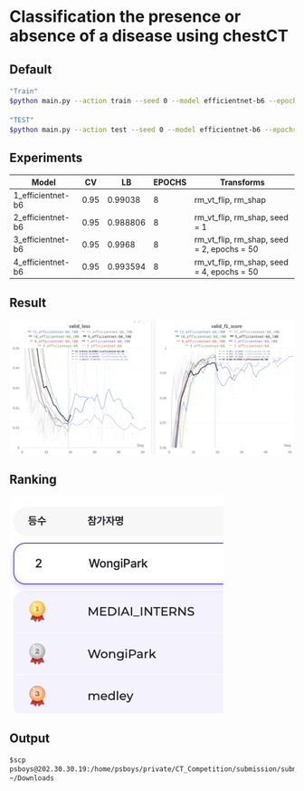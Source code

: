 # Classification the presence or absence of a disease using chestCT

## Default
```bash
"Train"
$python main.py --action train --seed 0 --model efficientnet-b6 --epochs 100 --batchsize 16 --savepath savemodel

"TEST"
$python main.py --action test --seed 0 --model efficientnet-b6 --epochs 100 --batchsize 16 --savepath savemodel
```

## Experiments
|Model|CV|LB| EPOCHS | Transforms |
 |---|---|---|---|---|
|1_efficientnet-b6| 0.95 | 0.99038 |8|rm_vt_flip, rm_shap|
|2_efficientnet-b6| 0.95 |0.988806 |8|rm_vt_flip, rm_shap, seed = 1|
|3_efficientnet-b6| 0.95 |0.9968 |8|rm_vt_flip, rm_shap, seed = 2, epochs = 50|
|4_efficientnet-b6| 0.95 |0.993594 |8|rm_vt_flip, rm_shap, seed = 4, epochs = 50|

## Result
<img src = "png/wandb.png"/>

## Ranking
<img src = "png/scores.png"/>

## Output
```
$scp psboys@202.30.30.19:/home/psboys/private/CT_Competition/submission/submit2.csv ~/Downloads
```

